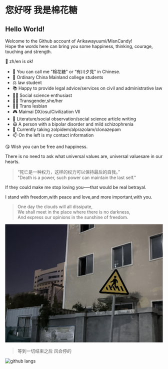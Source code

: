 # 您好呀 我是棉花糖

## Hello World!

Welcome to the Github account of Arikawayuumi/MisnCandy!     
Hope the words here can bring you some happiness, thinking, courage, touching and strength.    

💬 zh/en is ok!  

- 🍭 You can call me "棉花糖" or “有川夕見" in Chinese. 
- 🏫 Ordinary China Mainland college students
- ⚖️ law student  
- 📚 Happy to provide legal advice/services on civil and administrative law  
- 👩‍💻 Social science enthusiast  
- 🏳️‍⚧️ Transgender,she/her  
- 🏳️‍🌈 Trans lesbian  
- 🎮 Maimai DX/osu/Civilization VII  
- 📝 Literature/social observation/social science article writing    
- 😷 A person with a bipolar disorder and mild schizophrenia    
- 💊 Currently taking zolpidem/alprazolam/clonazepam    
- 📫 On the left is my contact information    

😘 Wish you can be free and happiness.  

There is no need to ask what universal values ​​are, universal values ​​are in our hearts.  

> “死亡是一种权力，这样的权力可以保持最后的自我。”  
> "Death is a power, such power can maintain the last self."    



If they could make me stop loving you–—that would be real betrayal.    

I stand with freedom,with peace and love,and more important,with you.   

> One day the clouds will all dissipate,  
> We shall meet in the place where there is no darkness,   
> And express our opinions in the sunshine of freedom.    

![风会停的，或许](IMG_81912.jpeg)
> 等到一切结束之后 风会停的 


![github langs](https://github-readme-stats.vercel.app/api/top-langs?username=misncandy&show_icons=true&title_color=9483f1&icon_color=9483f1&layout=compact)


<!--
**KitahasiKawa/KitahasiKawa** is a ✨ _special_ ✨ repository because its `README.md` (this file) appears on your GitHub profile.

Here are some ideas to get you started:

- 🔭 I’m currently working on ...
- 🌱 I’m currently learning ...
- 👯 I’m looking to collaborate on ...
- 🤔 I’m looking for help with ...
- 💬 Ask me about ...
- 📫 How to reach me: ...
- 😄 Pronouns: ...
- ⚡ Fun fact: ...
-->
